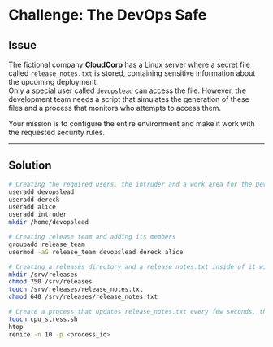 # Challenge: The DevOps Safe

## Issue
The fictional company **CloudCorp** has a Linux server where a secret file called `release_notes.txt` is stored, containing sensitive information about the upcoming deployment.  
Only a special user called `devopslead` can access the file. However, the development team needs a script that simulates the generation of these files and a process that monitors who attempts to access them.  

Your mission is to configure the entire environment and make it work with the requested security rules.

---

## Solution

```bash
# Creating the required users, the intruder and a work area for the DevOps lead
useradd devopslead 
useradd dereck 
useradd alice 
useradd intruder
mkdir /home/devopslead

# Creating release team and adding its members
groupadd release_team
usermod -aG release_team devopslead dereck alice

# Creating a releases directory and a release_notes.txt inside of it with its respective permissions
mkdir /srv/releases
chmod 750 /srv/releases
touch /srv/releases/release_notes.txt
chmod 640 /srv/releases/release_notes.txt

# Create a process that updates release_notes.txt every few seconds, then we need to track it and change it's priority
touch cpu_stress.sh
htop
renice -n 10 -p <process_id>
```
